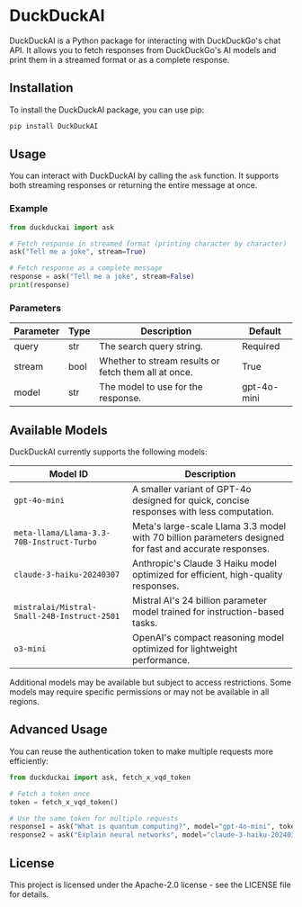 # DuckDuckAI

DuckDuckAI is a Python package for interacting with DuckDuckGo's chat API. It allows you to fetch responses from DuckDuckGo's AI models and print them in a streamed format or as a complete response.

## Installation

To install the DuckDuckAI package, you can use pip:

```bash
pip install DuckDuckAI
```

## Usage

You can interact with DuckDuckAI by calling the `ask` function. It supports both streaming responses or returning the entire message at once.

### Example

```python
from duckduckai import ask

# Fetch response in streamed format (printing character by character)
ask("Tell me a joke", stream=True)

# Fetch response as a complete message
response = ask("Tell me a joke", stream=False)
print(response)
```

### Parameters

| Parameter | Type  | Description                                                         | Default       |
|-----------|-------|---------------------------------------------------------------------|---------------|
| query     | str   | The search query string.                                             | Required      |
| stream    | bool  | Whether to stream results or fetch them all at once.                 | True          |
| model     | str   | The model to use for the response.                                   | gpt-4o-mini   |

## Available Models

DuckDuckAI currently supports the following models:

| Model ID | Description |
|----------|-------------|
| `gpt-4o-mini` | A smaller variant of GPT-4o designed for quick, concise responses with less computation. |
| `meta-llama/Llama-3.3-70B-Instruct-Turbo` | Meta's large-scale Llama 3.3 model with 70 billion parameters designed for fast and accurate responses. |
| `claude-3-haiku-20240307` | Anthropic's Claude 3 Haiku model optimized for efficient, high-quality responses. |
| `mistralai/Mistral-Small-24B-Instruct-2501` | Mistral AI's 24 billion parameter model trained for instruction-based tasks. |
| `o3-mini` | OpenAI's compact reasoning model optimized for lightweight performance. |

Additional models may be available but subject to access restrictions. Some models may require specific permissions or may not be available in all regions.

## Advanced Usage

You can reuse the authentication token to make multiple requests more efficiently:

```python
from duckduckai import ask, fetch_x_vqd_token

# Fetch a token once
token = fetch_x_vqd_token()

# Use the same token for multiple requests
response1 = ask("What is quantum computing?", model="gpt-4o-mini", token=token)[0]  # Do not put [0] if you want the token in the response
response2 = ask("Explain neural networks", model="claude-3-haiku-20240307", token=token)[0] # Do not put [0] if you want the token in the response
```

## License

This project is licensed under the Apache-2.0 license - see the LICENSE file for details.
